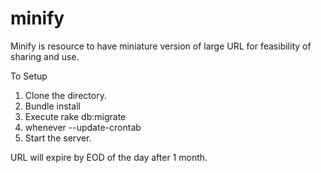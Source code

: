 # minify

Minify is resource to have miniature version of large URL for feasibility of sharing and use.

To Setup

1. Clone the directory.
2. Bundle install
3. Execute rake db:migrate
4. whenever --update-crontab
5. Start the server.

URL will expire by EOD of the day after 1 month.
